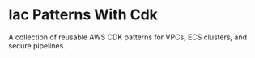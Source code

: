 # Iac Patterns With Cdk

A collection of reusable AWS CDK patterns for VPCs, ECS clusters, and secure pipelines.
